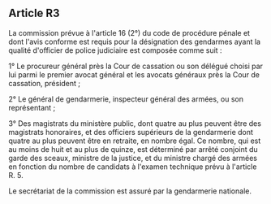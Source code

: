 Article R3
----
La commission prévue à l'article 16 (2°) du code de procédure pénale et dont
l'avis conforme est requis pour la désignation des gendarmes ayant la qualité
d'officier de police judiciaire est composée comme suit :

1° Le procureur général près la Cour de cassation ou son délégué choisi par lui
parmi le premier avocat général et les avocats généraux près la Cour de
cassation, président ;

2° Le général de gendarmerie, inspecteur général des armées, ou son représentant
;

3° Des magistrats du ministère public, dont quatre au plus peuvent être des
magistrats honoraires, et des officiers supérieurs de la gendarmerie dont quatre
au plus peuvent être en retraite, en nombre égal. Ce nombre, qui est au moins de
huit et au plus de quinze, est déterminé par arrêté conjoint du garde des
sceaux, ministre de la justice, et du ministre chargé des armées en fonction du
nombre de candidats à l'examen technique prévu à l'article R. 5.

Le secrétariat de la commission est assuré par la gendarmerie nationale.
